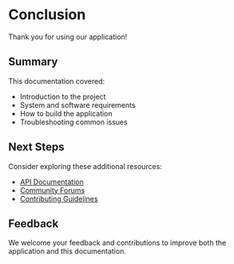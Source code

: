 # Conclusion

Thank you for using our application!

## Summary

This documentation covered:
- Introduction to the project
- System and software requirements
- How to build the application
- Troubleshooting common issues

## Next Steps

Consider exploring these additional resources:
- [API Documentation](https://eur01.safelinks.protection.outlook.com/?url=https%3A%2F%2Fapi.yourproject.com%2F&data=05%7C02%7Cwillem.van.heemstra%40asml.com%7C638cad1beabe4f05d05508dd5f240e68%7Caf73baa8f5944eb2a39d93e96cad61fc%7C1%7C0%7C638771330685317187%7CUnknown%7CTWFpbGZsb3d8eyJFbXB0eU1hcGkiOnRydWUsIlYiOiIwLjAuMDAwMCIsIlAiOiJXaW4zMiIsIkFOIjoiTWFpbCIsIldUIjoyfQ%3D%3D%7C0%7C%7C%7C&sdata=P6UPCpkBiy7oAdx6fx5Vdo1zw9YCJEVmKKZLSpVwtpI%3D&reserved=0)
- [Community Forums](https://eur01.safelinks.protection.outlook.com/?url=https%3A%2F%2Fcommunity.yourproject.com%2F&data=05%7C02%7Cwillem.van.heemstra%40asml.com%7C638cad1beabe4f05d05508dd5f240e68%7Caf73baa8f5944eb2a39d93e96cad61fc%7C1%7C0%7C638771330685334651%7CUnknown%7CTWFpbGZsb3d8eyJFbXB0eU1hcGkiOnRydWUsIlYiOiIwLjAuMDAwMCIsIlAiOiJXaW4zMiIsIkFOIjoiTWFpbCIsIldUIjoyfQ%3D%3D%7C0%7C%7C%7C&sdata=5huFd2IZouDTW9Tk8csLKM7DXBfHeGWywK%2Ft0ljubEc%3D&reserved=0)
- [Contributing Guidelines](https://eur01.safelinks.protection.outlook.com/?url=https%3A%2F%2Fgithub.com%2Fyourusername%2Fyourproject%2FCONTRIBUTING.md&data=05%7C02%7Cwillem.van.heemstra%40asml.com%7C638cad1beabe4f05d05508dd5f240e68%7Caf73baa8f5944eb2a39d93e96cad61fc%7C1%7C0%7C638771330685349581%7CUnknown%7CTWFpbGZsb3d8eyJFbXB0eU1hcGkiOnRydWUsIlYiOiIwLjAuMDAwMCIsIlAiOiJXaW4zMiIsIkFOIjoiTWFpbCIsIldUIjoyfQ%3D%3D%7C0%7C%7C%7C&sdata=TZL7MBXqqlRnXweHy0BLYnTbYozOpcKMzi%2FO2osM2EY%3D&reserved=0)

## Feedback

We welcome your feedback and contributions to improve both the application and this documentation.
